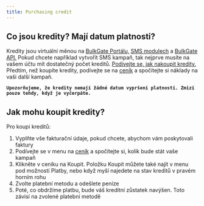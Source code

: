 ```yaml
---
title: Purchasing credit 
---
```


## Co jsou kredity? Mají datum platnosti?
Kredity jsou virtuální měnou na [BulkGate Portálu,](https://www.bulkgate.com/cs/sms-portal-cs/) [SMS modulech](https://www.bulkgate.com/cs/sms-modul/) a [BulkGate API.](https://www.bulkgate.com/cs/vyvojari/sms-api/) Pokud chcete například vytvořit SMS kampaň, tak nejprve musíte na vašem účtu mít dostatečný počet kreditů. [Podívejte se, jak nakoupit kredity.](#jak-mohu-koupit-kredity) Předtím, než koupíte kredity, podívejte se na [ceník](using-price-list.md#jak-mohu-používat-ceník) a spočítejte si náklady na vaši další kampaň.

**`Upozorňujeme, že kredity nemají žádné datum vypršení platnosti. Zmizí pouze tehdy, když je vyčerpáte.`**

## Jak mohu koupit kredity?
Pro koupi kreditů:
1.	Vyplňte vše fakturační údaje, pokud chcete, abychom vám poskytovali faktury
2.	Podívejte se v menu na [ceník](using-price-list.md#jak-mohu-používat-ceník) a spočítejte si, kolik bude stát vaše kampaň
3.	Klikněte v ceníku na Koupit. Položku Koupit můžete také najít v menu pod možností Platby, nebo když myší najedete na stav kreditů v pravém horním rohu
4.	Zvolte platební metodu a odešlete peníze
5.	Poté, co obdržíme platbu, bude váš kreditní zůstatek navýšen. Toto závisí na zvolené platební metodě

